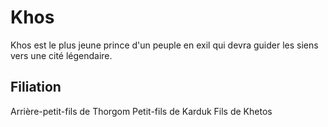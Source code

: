 # Khos

Khos est le plus jeune prince d'un peuple en exil qui devra guider les siens vers une cité légendaire.

## Filiation
Arrière-petit-fils de Thorgom
Petit-fils de Karduk
Fils de Khetos